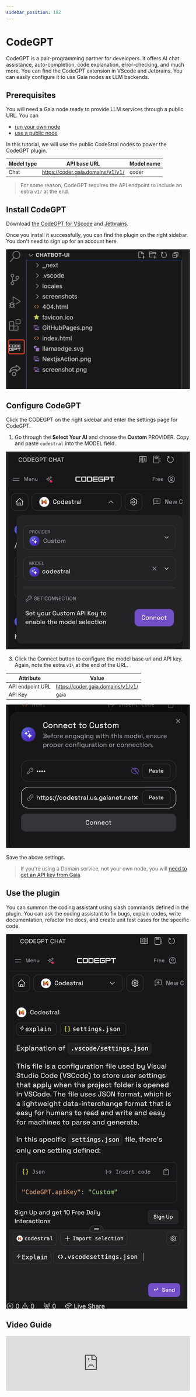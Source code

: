 ```yaml
---
sidebar_position: 102
---
```


# CodeGPT

CodeGPT is a pair-programming partner for developers. It offers AI chat assistance, auto-completion, code explanation, error-checking, and much more. You can find the CodeGPT extension in VScode and Jetbrains. You can easily configure it to use Gaia nodes as LLM backends.

## Prerequisites

You will need a Gaia node ready to provide LLM services through a public URL. You can

* [run your own node](../../getting-started/quick-start/quick-start.md)
* [use a public node](../../nodes/nodes.md)

In this tutorial, we will use the public CodeStral nodes to power the CodeGPT plugin.

| Model type | API base URL | Model name |
|-----|--------|-----|
| Chat | https://coder.gaia.domains/v1/v1/ | coder |


> For some reason, CodeGPT requires the API endpoint to include an extra `v1/` at the end.

## Install CodeGPT

Download [the CodeGPT for VScode](https://marketplace.visualstudio.com/items?itemName=DanielSanMedium.dscodegpt&ssr=false#overview) and [Jetbrains](https://plugins.jetbrains.com/plugin/21056-codegpt). 

Once you install it successfully, you can find the plugin on the right sidebar. You don't need to sign up for an account here.

![](codegpt-01.png)

## Configure CodeGPT

Click the CODEGPT on the right sidebar and enter the settings page for CodeGPT. 

1. Go through the **Select Your AI** and choose the **Custom** PROVIDER. Copy and paste `codestral` into the MODEL field.

![](codegpt-02.png)

3. Click the Connect button to configure the model base url and API key. Again, note the extra `v1\` at the end of the URL. 

| Attribute | Value | 
|-----|--------|
| API endpoint URL | https://coder.gaia.domains/v1/v1/ |
| API Key | gaia |

![](codegpt-03.png)

Save the above settings.

> If you're using a Domain service, not your own node, you will [need to get an API key from Gaia](/docs/getting-started/authentication/authentication.md).

## Use the plugin

You can summon the coding assistant using slash commands defined in the plugin. You can ask the coding assistant to fix bugs, explain codes, write documentation, refactor the docs, and create unit test cases for the specific code.

![](codegpt-04.png)

## Video Guide

<iframe width="100%" style={{"aspect-ratio": "16 / 9"}} src="https://www.youtube.com/embed/JdIB7g01zBM?si=Kpw18sjb5vSR0eu4" title="YouTube video player" frameborder="0" allow="accelerometer; autoplay; clipboard-write; encrypted-media; gyroscope; picture-in-picture; web-share" referrerpolicy="strict-origin-when-cross-origin" allowfullscreen></iframe>
